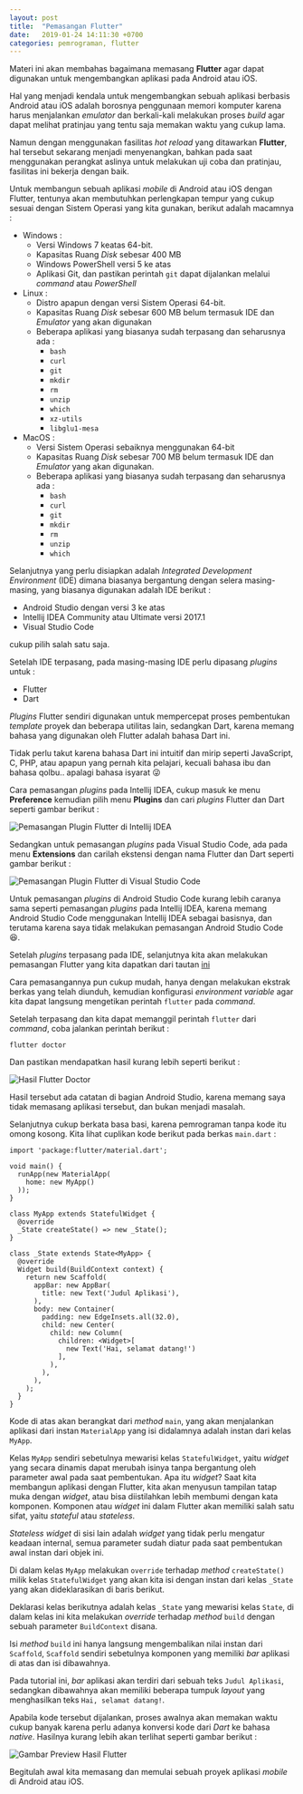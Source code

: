 ```yaml
---
layout: post
title:  "Pemasangan Flutter"
date:   2019-01-24 14:11:30 +0700
categories: pemrograman, flutter
---
```


Materi ini akan membahas bagaimana memasang **Flutter** agar dapat digunakan untuk mengembangkan aplikasi pada Android atau iOS.

Hal yang menjadi kendala untuk mengembangkan sebuah aplikasi berbasis Android atau iOS adalah borosnya penggunaan memori komputer karena harus menjalankan _emulator_ dan berkali-kali melakukan proses _build_ agar dapat melihat pratinjau yang tentu saja memakan waktu yang cukup lama. 

Namun dengan menggunakan fasilitas _hot reload_ yang ditawarkan **Flutter**, hal tersebut sekarang menjadi menyenangkan, bahkan pada saat menggunakan perangkat aslinya untuk melakukan uji coba dan pratinjau, fasilitas ini bekerja dengan baik.

Untuk membangun sebuah aplikasi _mobile_ di Android atau iOS dengan Flutter, tentunya akan membutuhkan perlengkapan tempur yang cukup sesuai dengan Sistem Operasi yang kita gunakan, berikut adalah macamnya :

* Windows : 
    * Versi Windows 7 keatas 64-bit.
    * Kapasitas Ruang _Disk_ sebesar 400 MB
    * Windows PowerShell versi 5 ke atas
    * Aplikasi Git, dan pastikan perintah `git` dapat dijalankan melalui _command_ atau _PowerShell_
* Linux :
    * Distro apapun dengan versi Sistem Operasi 64-bit.
    * Kapasitas Ruang _Disk_ sebesar 600 MB belum termasuk IDE dan _Emulator_ yang akan digunakan
    * Beberapa aplikasi yang biasanya sudah terpasang dan seharusnya ada :
        - `bash`
        - `curl`
        - `git`
        - `mkdir`
        - `rm`
        - `unzip`
        - `which`
        - `xz-utils`
        - `libglu1-mesa`
* MacOS :
    * Versi Sistem Operasi sebaiknya menggunakan 64-bit
    * Kapasitas Ruang _Disk_ sebesar 700 MB belum termasuk IDE dan _Emulator_ yang akan digunakan.
    * Beberapa aplikasi yang biasanya sudah terpasang dan seharusnya ada :
        - `bash`
        - `curl`
        - `git`
        - `mkdir`
        - `rm`
        - `unzip`
        - `which`

Selanjutnya yang perlu disiapkan adalah _Integrated Development Environment_ (IDE) dimana biasanya bergantung dengan selera masing-masing, yang biasanya digunakan adalah IDE berikut :

* Android Studio dengan versi 3 ke atas
* Intellij IDEA Community atau Ultimate versi 2017.1
* Visual Studio Code

cukup pilih salah satu saja.

Setelah IDE terpasang, pada masing-masing IDE perlu dipasang _plugins_ untuk : 

* Flutter
* Dart

_Plugins_ Flutter sendiri digunakan untuk mempercepat proses pembentukan _template_ proyek dan beberapa utilitas lain, sedangkan Dart, karena memang bahasa yang digunakan oleh Flutter adalah bahasa Dart ini.

Tidak perlu takut karena bahasa Dart ini intuitif dan mirip seperti JavaScript, C, PHP, atau apapun yang pernah kita pelajari, kecuali bahasa ibu dan bahasa qolbu.. apalagi bahasa isyarat 😜

Cara pemasangan _plugins_ pada Intellij IDEA, cukup masuk ke menu **Preference** kemudian pilih menu **Plugins** dan cari _plugins_ Flutter dan Dart seperti gambar berikut :

![Pemasangan Plugin Flutter di Intellij IDEA](/assets/img/2019-01-24-plugin-idea.png)

Sedangkan untuk pemasangan _plugins_ pada Visual Studio Code, ada pada menu **Extensions** dan carilah ekstensi dengan nama Flutter dan Dart seperti gambar berikut :

![Pemasangan Plugin Flutter di Visual Studio Code](/assets/img/2019-01-24-plugin-vsc.png)

Untuk pemasangan _plugins_ di Android Studio Code kurang lebih caranya sama seperti pemasangan _plugins_ pada Intellij IDEA, karena memang Android Studio Code menggunakan Intellij IDEA sebagai basisnya, dan terutama karena saya tidak melakukan pemasangan Android Studio Code 😆.

Setelah _plugins_ terpasang pada IDE, selanjutnya kita akan melakukan pemasangan Flutter yang kita dapatkan dari tautan [ini](https://flutter.io/docs/get-started/install)

Cara pemasangannya pun cukup mudah, hanya dengan melakukan ekstrak berkas yang telah diunduh, kemudian konfigurasi _environment variable_ agar kita dapat langsung mengetikan perintah `flutter` pada _command_.

Setelah terpasang dan kita dapat memanggil perintah `flutter` dari _command_, coba jalankan perintah berikut : 

```
flutter doctor
```

Dan pastikan mendapatkan hasil kurang lebih seperti berikut :

![Hasil Flutter Doctor](/assets/img/2019-01-24-flutter-doctor.png)

Hasil tersebut ada catatan di bagian Android Studio, karena memang saya tidak memasang aplikasi tersebut, dan bukan menjadi masalah.

Selanjutnya cukup berkata basa basi, karena pemrograman tanpa kode itu omong kosong. Kita lihat cuplikan kode berikut pada berkas `main.dart` :

```
import 'package:flutter/material.dart';

void main() {
  runApp(new MaterialApp(
    home: new MyApp()
  ));
}

class MyApp extends StatefulWidget {
  @override
  _State createState() => new _State();
}

class _State extends State<MyApp> {
  @override
  Widget build(BuildContext context) {
    return new Scaffold(
      appBar: new AppBar(
        title: new Text('Judul Aplikasi'),
      ),
      body: new Container(
        padding: new EdgeInsets.all(32.0),
        child: new Center(
          child: new Column(
            children: <Widget>[
              new Text('Hai, selamat datang!')
            ],
          ),
        ),
      ),
    );
  }
}
```

Kode di atas akan berangkat dari _method_ `main`, yang akan menjalankan aplikasi dari instan `MaterialApp` yang isi didalamnya adalah instan dari kelas `MyApp`.

Kelas `MyApp` sendiri sebetulnya mewarisi kelas `StatefulWidget`, yaitu _widget_ yang secara dinamis dapat merubah isinya tanpa bergantung oleh parameter awal pada saat pembentukan. Apa itu _widget_? Saat kita membangun aplikasi dengan Flutter, kita akan menyusun tampilan tatap muka dengan _widget_, atau bisa diistilahkan lebih membumi dengan kata komponen. Komponen atau _widget_ ini dalam Flutter akan memiliki salah satu sifat, yaitu _stateful_ atau _stateless_.

_Stateless widget_ di sisi lain adalah _widget_ yang tidak perlu mengatur keadaan internal, semua parameter sudah diatur pada saat pembentukan awal instan dari objek ini.

Di dalam kelas `MyApp` melakukan `override` terhadap _method_ `createState()` milik kelas `StatefulWidget` yang akan kita isi dengan instan dari kelas `_State` yang akan dideklarasikan di baris berikut.

Deklarasi kelas berikutnya adalah kelas `_State` yang mewarisi kelas `State`, di dalam kelas ini kita melakukan _override_ terhadap _method_ `build` dengan sebuah parameter `BuildContext` disana.

Isi _method_ `build` ini hanya langsung mengembalikan nilai instan dari `Scaffold`, `Scaffold` sendiri sebetulnya komponen yang memiliki _bar_ aplikasi di atas dan isi dibawahnya.

Pada tutorial ini, _bar_ aplikasi akan terdiri dari sebuah teks `Judul Aplikasi`, sedangkan dibawahnya akan memiliki beberapa tumpuk _layout_ yang menghasilkan teks `Hai, selamat datang!`.

Apabila kode tersebut dijalankan, proses awalnya akan memakan waktu cukup banyak karena perlu adanya konversi kode dari _Dart_ ke bahasa _native_. Hasilnya kurang lebih akan terlihat seperti gambar berikut :

![Gambar Preview Hasil Flutter](/assets/img/2019-01-24-demo.png)

Begitulah awal kita memasang dan memulai sebuah proyek aplikasi _mobile_ di Android atau iOS. 